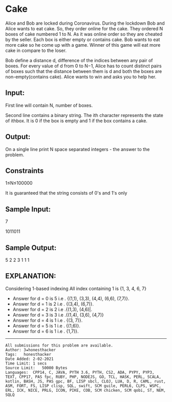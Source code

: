 # Cake

Alice and Bob are locked during Coronavirus. During the lockdown Bob and Alice wants to eat cake. So, they order online for the cake. They ordered N boxes of cake numbered 1 to N. As it was online order so they are cheated by the seller. Each box is either empty or contains cake. Bob wants to eat more cake so he come up with a game. Winner of this game will eat more cake in compare to the loser.

Bob define a distance d, difference of the indices between any pair of boxes. For every value of d from 0 to N−1, Alice has to count distinct pairs of boxes such that the distance between them is d and both the boxes are non-empty(contains cake). Alice wants to win and asks you to help her.

## Input:
First line will contain N, number of boxes.

Second line contains a binary string. The ith character represents the state of ithbox. It is 0 if the box is empty and 1 if the box contains a cake.
## Output:
On a single line print N space separated integers - the answer to the problem.

## Constraints
1≤N≤100000

It is guaranteed that the string consists of 0's and 1's only
## Sample Input:
7

1011011

## Sample Output:
5 2 2 3 1 1 1
## EXPLANATION:
Considering 1-based indexing All index containing 1 is {1, 3, 4, 6, 7}

* Answer for d = 0 is 5 i.e . {(1,1), (3,3), (4,4), (6,6), (7,7)}.
* Answer for d = 1 is 2 i.e . {(3,4), (6,7)}.
* Answer for d = 2 is 2 i.e .{(1,3), (4,6)|.
* Answer for d = 3 is 3 i.e .{(1,4), (3,6), (4,7)}
* Answer for d = 4 is 1 i.e . {(3, 7)}.
* Answer for d = 5 is 1 i.e . {(1,6)}.
* Answer for d = 6 is 1 i.e . {1,7)}.

---

```
All submissions for this problem are available.
Author:	3★honesthacker
Tags:	honesthacker
Date Added:	2-02-2021
Time Limit:	1 secs
Source Limit:	50000 Bytes
Languages:	CPP14, C, JAVA, PYTH 3.6, PYTH, CS2, ADA, PYPY, PYP3, TEXT, CPP17, PAS fpc, RUBY, PHP, NODEJS, GO, TCL, HASK, PERL, SCALA, kotlin, BASH, JS, PAS gpc, BF, LISP sbcl, CLOJ, LUA, D, R, CAML, rust, ASM, FORT, FS, LISP clisp, SQL, swift, SCM guile, PERL6, CLPS, WSPC, ERL, ICK, NICE, PRLG, ICON, PIKE, COB, SCM chicken, SCM qobi, ST, NEM, SQLQ
```
